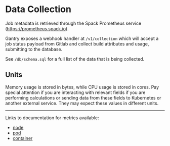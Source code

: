 # Data Collection

Job metadata is retrieved through the Spack Prometheus service (https://prometheus.spack.io).

Gantry exposes a webhook handler at `/v1/collection` which will accept a job status payload from Gitlab and collect build attributes and usage, submitting to the database.

See `/db/schema.sql` for a full list of the data that is being collected.

## Units

Memory usage is stored in bytes, while CPU usage is stored in cores. Pay special attention if you are interacting with relevant fields if you are performing calculations or sending data from these fields to Kubernetes or another external service. They may expect these values in different units.

------

Links to documentation for metrics available:
- [node](https://github.com/kubernetes/kube-state-metrics/blob/main/docs/node-metrics.md)
- [pod](https://github.com/kubernetes/kube-state-metrics/blob/main/docs/pod-metrics.md)
- [container](https://github.com/google/cadvisor/blob/master/docs/storage/prometheus.md)
